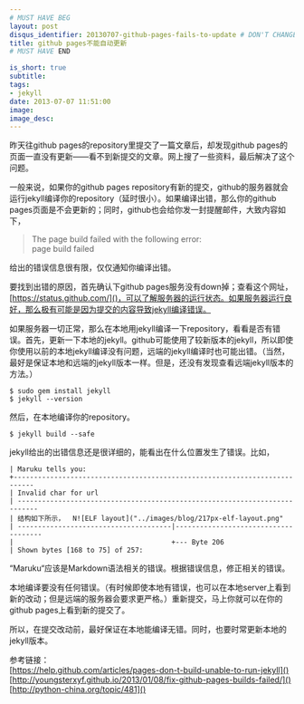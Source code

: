 ```yaml
---
# MUST HAVE BEG
layout: post
disqus_identifier: 20130707-github-pages-fails-to-update # DON'T CHANGE THE VALUE ONCE SET
title: github pages不能自动更新
# MUST HAVE END

is_short: true
subtitle:
tags: 
- jekyll
date: 2013-07-07 11:51:00
image:
image_desc:
---
```

昨天往github pages的repository里提交了一篇文章后，却发现github pages的页面一直没有更新——看不到新提交的文章。网上搜了一些资料，最后解决了这个问题。

一般来说，如果你的github pages repository有新的提交，github的服务器就会运行jekyll编译你的repository（延时很小）。如果编译出错，那么你的github pages页面是不会更新的；同时，github也会给你发一封提醒邮件，大致内容如下，
>The page build failed with the following error:     
>page build failed

给出的错误信息很有限，仅仅通知你编译出错。

要找到出错的原因，首先确认下github pages服务没有down掉；查看这个网址，[https://status.github.com/]()，可以了解服务器的运行状态。如果服务器运行良好，那么极有可能是因为提交的内容导致jekyll编译错误。    

如果服务器一切正常，那么在本地用jekyll编译一下repository，看看是否有错误。首先，更新一下本地的jekyll。github可能使用了较新版本的jekyll，所以即使你使用以前的本地jekyll编译没有问题，远端的jekyll编译时也可能出错。（当然，最好是保证本地和远端的jekyll版本一样。但是，还没有发现查看远端jekyll版本的方法。）
   
	$ sudo gem install jekyll
	$ jekyll --version
然后，在本地编译你的repository。

	$ jekyll build --safe
jekyll给出的出错信息还是很详细的，能看出在什么位置发生了错误。比如，

    | Maruku tells you:
    +---------------------------------------------------------------------------
    | Invalid char for url
    | ---------------------------------------------------------------------------
    | 结构如下所示，  N![ELF layout]("../images/blog/217px-elf-layout.png"
    | --------------------------------------|-------------------------------------
    |                                       +--- Byte 206
    | Shown bytes [168 to 75] of 257:

“Maruku“应该是Markdown语法相关的错误。根据错误信息，修正相关的错误。

本地编译要没有任何错误。（有时候即使本地有错误，也可以在本地server上看到新的改动；但是远端的服务器会要求更严格。）重新提交，马上你就可以在你的github pages上看到新的提交了。

所以，在提交改动前，最好保证在本地能编译无错。同时，也要时常更新本地的jekyll版本。

参考链接：    
[https://help.github.com/articles/pages-don-t-build-unable-to-run-jekyll]()     
[http://youngsterxyf.github.io/2013/01/08/fix-github-pages-builds-failed/]()     
[http://python-china.org/topic/481]()

